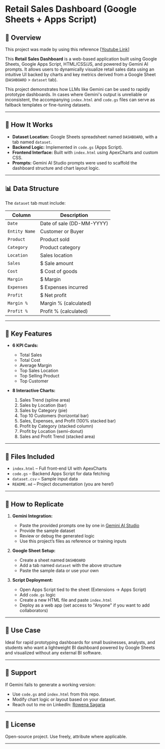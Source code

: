 # Retail Sales Dashboard (Google Sheets + Apps Script)

## 📌 Overview

This project was made by using this reference [[Youtube Link](https://www.youtube.com/watch?v=zkGoagGpeuY)]

This **Retail Sales Dashboard** is a web-based application built using Google Sheets, Google Apps Script, HTML/CSS/JS, and powered by Gemini AI prompts. It allows users to dynamically visualize retail sales data using an intuitive UI backed by charts and key metrics derived from a Google Sheet (`DASHBOARD` > `dataset` tab).

This project demonstrates how LLMs like Gemini can be used to rapidly prototype dashboards. In cases where Gemini's output is unreliable or inconsistent, the accompanying `index.html` and `code.gs` files can serve as fallback templates or fine-tuning datasets.

---

## 🚀 How It Works

- **Dataset Location:** Google Sheets spreadsheet named `DASHBOARD`, with a tab named `dataset`.
- **Backend Logic:** Implemented in `code.gs` (Apps Script).
- **Frontend Interface:** Built with `index.html` using ApexCharts and custom CSS.
- **Prompts:** Gemini AI Studio prompts were used to scaffold the dashboard structure and chart layout logic.

---

## 📊 Data Structure

The `dataset` tab must include:

| Column         | Description                  |
|----------------|------------------------------|
| `Date`         | Date of sale (DD-MM-YYYY)    |
| `Entity Name`  | Customer or Buyer            |
| `Product`      | Product sold                 |
| `Category`     | Product category             |
| `Location`     | Sales location               |
| `Sales`        | $ Sale amount                |
| `Cost`         | $ Cost of goods              |
| `Margin`       | $ Margin                     |
| `Expenses`     | $ Expenses incurred          |
| `Profit`       | $ Net profit                 |
| `Margin %`     | Margin % (calculated)        |
| `Profit %`     | Profit % (calculated)        |

---

## 🧠 Key Features

- **6 KPI Cards:**
  - Total Sales
  - Total Cost
  - Average Margin
  - Top Sales Location
  - Top Selling Product
  - Top Customer

- **8 Interactive Charts:**
  1. Sales Trend (spline area)
  2. Sales by Location (bar)
  3. Sales by Category (pie)
  4. Top 10 Customers (horizontal bar)
  5. Sales, Expenses, and Profit (100% stacked bar)
  6. Profit by Category (stacked column)
  7. Profit by Location (semi-donut)
  8. Sales and Profit Trend (stacked area)

---

## 🧩 Files Included

- `index.html` – Full front-end UI with ApexCharts
- `code.gs` – Backend Apps Script for data fetching
- `dataset.csv` – Sample input data
- `README.md` – Project documentation (you are here!)

---

## 🧪 How to Replicate

1. **Gemini Integration:**
   - Paste the provided prompts one by one in [Gemini AI Studio](https://aistudio.google.com/prompts/new_chat)
   - Provide the sample dataset
   - Review or debug the generated logic
   - Use this project’s files as reference or training inputs

2. **Google Sheet Setup:**
   - Create a sheet named `DASHBOARD`
   - Add a tab named `dataset` with the above structure
   - Paste the sample data or use your own

3. **Script Deployment:**
   - Open Apps Script tied to the sheet (Extensions -> Apps Script)
   - Add `code.gs` logic
   - Create a new HTML file and paste `index.html`
   - Deploy as a web app (set access to "Anyone" if you want to add collaborators)



---

## 🧠 Use Case

Ideal for rapid prototyping dashboards for small businesses, analysts, and students who want a lightweight BI dashboard powered by Google Sheets and visualized without any external BI software.

---

## 🙋 Support

If Gemini fails to generate a working version:
- Use `code.gs` and `index.html` from this repo.
- Modify chart logic or layout based on your dataset.
- Reach out to me on LinkedIn: [Rowena Sagaria](https://www.linkedin.com/in/rowenasagaria)

---

## 📌 License

Open-source project. Use freely, attribute where applicable.

---

